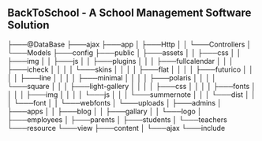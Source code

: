 ## BackToSchool - A School Management Software Solution

├───@DataBase
├───ajax
├───app
│   ├───Http
│   │   └───Controllers
│   └───Models
├───config
├───public
│   ├───assets
│   │   ├───css
│   │   ├───img
│   │   ├───js
│   │   ├───plugins
│   │   │   ├───fullcalendar
│   │   │   ├───icheck
│   │   │   │   └───skins
│   │   │   │       ├───flat
│   │   │   │       ├───futurico
│   │   │   │       ├───line
│   │   │   │       ├───minimal
│   │   │   │       ├───polaris
│   │   │   │       └───square
│   │   │   ├───light-gallery
│   │   │   │   ├───css
│   │   │   │   ├───fonts
│   │   │   │   ├───img
│   │   │   │   └───js
│   │   │   └───summernote
│   │   │       └───dist
│   │   │           └───font
│   │   └───webfonts
│   └───uploads
│       ├───admins
│       ├───apps
│       │   ├───blog
│       │   ├───gallary
│       │   └───logo
│       ├───employees
│       ├───parents
│       ├───students
│       └───teachers
└───resource
    └───view
        ├───content
        │   └───ajax
        └───include
